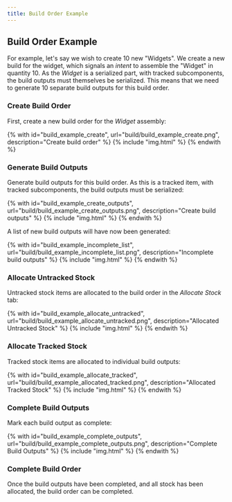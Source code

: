 ```yaml
---
title: Build Order Example
---
```


## Build Order Example

For example, let's say we wish to create 10 new "Widgets". We create a new build for the widget, which signals an *intent* to assemble the "Widget" in quantity 10. As the *Widget* is a serialized part, with tracked subcomponents, the build outputs must themselves be serialized. This means that we need to generate 10 separate build outputs for this build order.

### Create Build Order

First, create a new build order for the *Widget* assembly:

{% with id="build_example_create", url="build/build_example_create.png", description="Create build order" %}
{% include "img.html" %}
{% endwith %}

### Generate Build Outputs

Generate build outputs for this build order. As this is a tracked item, with tracked subcomponents, the build outputs must be serialized:

{% with id="build_example_create_outputs", url="build/build_example_create_outputs.png", description="Create build outputs" %}
{% include "img.html" %}
{% endwith %}

A list of new build outputs will have now been generated:

{% with id="build_example_incomplete_list", url="build/build_example_incomplete_list.png", description="Incomplete build outputs" %}
{% include "img.html" %}
{% endwith %}

### Allocate Untracked Stock

Untracked stock items are allocated to the build order in the *Allocate Stock* tab:

{% with id="build_example_allocate_untracked", url="build/build_example_allocate_untracked.png", description="Allocated Untracked Stock" %}
{% include "img.html" %}
{% endwith %}

### Allocate Tracked Stock

Tracked stock items are allocated to individual build outputs:

{% with id="build_example_allocate_tracked", url="build/build_example_allocated_tracked.png", description="Allocated Tracked Stock" %}
{% include "img.html" %}
{% endwith %}

### Complete Build Outputs

Mark each build output as complete:

{% with id="build_example_complete_outputs", url="build/build_example_complete_outputs.png", description="Complete Build Outputs" %}
{% include "img.html" %}
{% endwith %}

### Complete Build Order

Once the build outputs have been completed, and all stock has been allocated, the build order can be completed.
